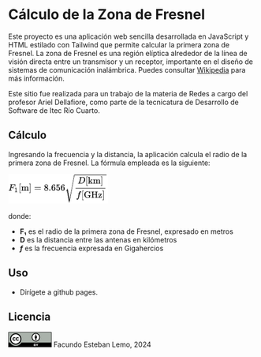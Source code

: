 # Cálculo de la Zona de Fresnel

Este proyecto es una aplicación web sencilla desarrollada en JavaScript y HTML estilado con Tailwind que permite calcular la primera zona de Fresnel. La zona de Fresnel es una región elíptica alrededor de la línea de visión directa entre un transmisor y un receptor, importante en el diseño de sistemas de comunicación inalámbrica. Puedes consultar [Wikipedia](https://es.wikipedia.org/wiki/Zona_de_Fresnel) para más información.

Este sitio fue realizada para un trabajo de la materia de Redes a cargo del profesor Ariel Dellafiore, como parte de la tecnicatura de Desarrollo de Software de Itec Río Cuarto. 

## Cálculo

Ingresando la frecuencia y la distancia, la aplicación calcula el radio de la primera zona de Fresnel.
La fórmula empleada es la siguiente: 

<img src="fresnel_formula.png" style="height: auto; width: 40%;" >  

donde:
- **F₁** es el radio de la primera zona de Fresnel, expresado en metros
- **D** es la distancia entre las antenas en kilómetros
- ***f*** es la frecuencia expresada en Gigahercios

## Uso

- Dirígete a github pages.

## Licencia
[<svg xmlns="http://www.w3.org/2000/svg" xmlns:xlink="http://www.w3.org/1999/xlink" width="88" height="31" viewBox="0 0 88 31" baseProfile="basic" version="1.1">
<g id="surface1">
    <path style=" stroke:none;fill-rule:nonzero;fill:rgb(66.666667%,69.803922%,67.058824%);fill-opacity:1;" d="M 2.300781 0.375 L 85.429688 0.523438 C 86.589844 0.523438 87.628906 0.351563 87.628906 2.855469 L 87.527344 30.410156 L 0.203125 30.410156 L 0.203125 2.753906 C 0.203125 1.519531 0.324219 0.375 2.300781 0.375 Z "/>
    <path style=" stroke:none;fill-rule:nonzero;fill:rgb(0%,0%,0%);fill-opacity:1;" d="M 86.351563 0 L 1.648438 0 C 0.738281 0 0 0.742188 0 1.65625 L 0 30.625 C 0 30.832031 0.167969 31 0.371094 31 L 87.628906 31 C 87.832031 31 88 30.832031 88 30.625 L 88 1.65625 C 88 0.742188 87.261719 0 86.351563 0 Z M 1.648438 0.75 L 86.351563 0.75 C 86.851563 0.75 87.253906 1.15625 87.253906 1.65625 C 87.253906 1.65625 87.253906 13.355469 87.253906 21.789063 L 26.515625 21.789063 C 24.296875 25.828125 20.023438 28.570313 15.117188 28.570313 C 10.207031 28.570313 5.933594 25.832031 3.714844 21.789063 L 0.746094 21.789063 C 0.746094 13.355469 0.746094 1.65625 0.746094 1.65625 C 0.746094 1.15625 1.148438 0.75 1.648438 0.75 Z "/>
    <path style=" stroke:none;fill-rule:nonzero;fill:rgb(100%,100%,100%);fill-opacity:1;" d="M 54.125 24.171875 C 54.359375 24.171875 54.570313 24.191406 54.761719 24.230469 C 54.953125 24.273438 55.113281 24.339844 55.25 24.433594 C 55.386719 24.527344 55.492188 24.652344 55.566406 24.808594 C 55.640625 24.960938 55.679688 25.152344 55.679688 25.382813 C 55.679688 25.628906 55.625 25.832031 55.511719 25.996094 C 55.402344 26.160156 55.238281 26.296875 55.019531 26.402344 C 55.320313 26.488281 55.542969 26.640625 55.691406 26.855469 C 55.839844 27.074219 55.914063 27.335938 55.914063 27.640625 C 55.914063 27.886719 55.867188 28.101563 55.769531 28.28125 C 55.675781 28.460938 55.546875 28.609375 55.386719 28.722656 C 55.222656 28.835938 55.039063 28.921875 54.832031 28.976563 C 54.625 29.03125 54.414063 29.058594 54.195313 29.058594 L 51.835938 29.058594 L 51.835938 24.171875 Z M 53.988281 26.148438 C 54.179688 26.148438 54.335938 26.101563 54.460938 26.011719 C 54.582031 25.917969 54.644531 25.773438 54.644531 25.566406 C 54.644531 25.453125 54.625 25.359375 54.582031 25.289063 C 54.542969 25.214844 54.488281 25.15625 54.417969 25.117188 C 54.351563 25.074219 54.273438 25.046875 54.183594 25.03125 C 54.097656 25.015625 54.003906 25.007813 53.910156 25.007813 L 52.90625 25.007813 L 52.90625 26.148438 Z M 54.050781 28.222656 C 54.15625 28.222656 54.257813 28.210938 54.351563 28.191406 C 54.449219 28.171875 54.53125 28.136719 54.605469 28.089844 C 54.675781 28.039063 54.734375 27.976563 54.777344 27.894531 C 54.820313 27.8125 54.84375 27.707031 54.84375 27.578125 C 54.84375 27.328125 54.773438 27.148438 54.632813 27.042969 C 54.492188 26.933594 54.304688 26.882813 54.074219 26.882813 L 52.90625 26.882813 L 52.90625 28.222656 Z "/>
    <path style=" stroke:none;fill-rule:nonzero;fill:rgb(100%,100%,100%);fill-opacity:1;" d="M 56.101563 24.171875 L 57.300781 24.171875 L 58.4375 26.101563 L 59.566406 24.171875 L 60.757813 24.171875 L 58.957031 27.183594 L 58.957031 29.058594 L 57.886719 29.058594 L 57.886719 27.15625 Z "/>
    <path style=" stroke:none;fill-rule:nonzero;fill:rgb(100%,100%,100%);fill-opacity:1;" d="M 25.121094 14.472656 C 25.125 20.027344 20.648438 24.535156 15.125 24.539063 C 9.605469 24.542969 5.125 20.039063 5.121094 14.484375 C 5.121094 14.480469 5.121094 14.476563 5.121094 14.472656 C 5.117188 8.914063 9.59375 4.40625 15.113281 4.402344 C 20.636719 4.398438 25.117188 8.902344 25.121094 14.460938 C 25.121094 14.460938 25.121094 14.46875 25.121094 14.472656 Z "/>
    <path style=" stroke:none;fill-rule:nonzero;fill:rgb(0%,0%,0%);fill-opacity:1;" d="M 23.25 6.273438 C 25.464844 8.507813 26.574219 11.238281 26.574219 14.472656 C 26.574219 17.703125 25.484375 20.40625 23.304688 22.582031 C 20.992188 24.871094 18.261719 26.015625 15.105469 26.015625 C 11.992188 26.015625 9.304688 24.878906 7.050781 22.609375 C 4.792969 20.339844 3.667969 17.625 3.667969 14.472656 C 3.667969 11.316406 4.792969 8.582031 7.050781 6.273438 C 9.246094 4.042969 11.933594 2.925781 15.105469 2.925781 C 18.316406 2.925781 21.03125 4.042969 23.25 6.273438 Z M 8.542969 7.777344 C 6.667969 9.679688 5.730469 11.914063 5.730469 14.472656 C 5.730469 17.035156 6.660156 19.246094 8.511719 21.113281 C 10.367188 22.980469 12.578125 23.914063 15.140625 23.914063 C 17.703125 23.914063 19.929688 22.972656 21.824219 21.085938 C 23.621094 19.332031 24.519531 17.128906 24.519531 14.472656 C 24.519531 11.835938 23.605469 9.601563 21.78125 7.761719 C 19.953125 5.921875 17.742188 5.003906 15.140625 5.003906 C 12.539063 5.003906 10.339844 5.929688 8.542969 7.777344 Z M 13.476563 13.347656 C 13.1875 12.71875 12.761719 12.40625 12.1875 12.40625 C 11.175781 12.40625 10.671875 13.089844 10.671875 14.460938 C 10.671875 15.828125 11.175781 16.511719 12.1875 16.511719 C 12.855469 16.511719 13.332031 16.179688 13.617188 15.511719 L 15.019531 16.261719 C 14.351563 17.457031 13.351563 18.054688 12.015625 18.054688 C 10.984375 18.054688 10.15625 17.738281 9.539063 17.101563 C 8.917969 16.464844 8.605469 15.589844 8.605469 14.472656 C 8.605469 13.371094 8.925781 12.5 9.566406 11.855469 C 10.207031 11.210938 11.003906 10.886719 11.957031 10.886719 C 13.371094 10.886719 14.378906 11.449219 14.992188 12.566406 Z M 20.066406 13.347656 C 19.78125 12.71875 19.359375 12.40625 18.808594 12.40625 C 17.777344 12.40625 17.257813 13.089844 17.257813 14.460938 C 17.257813 15.828125 17.777344 16.511719 18.808594 16.511719 C 19.476563 16.511719 19.945313 16.179688 20.210938 15.511719 L 21.644531 16.261719 C 20.976563 17.457031 19.976563 18.054688 18.640625 18.054688 C 17.613281 18.054688 16.789063 17.738281 16.171875 17.101563 C 15.550781 16.464844 15.242188 15.589844 15.242188 14.472656 C 15.242188 13.371094 15.554688 12.5 16.183594 11.855469 C 16.8125 11.210938 17.613281 10.886719 18.585938 10.886719 C 19.996094 10.886719 21.003906 11.449219 21.613281 12.566406 Z "/>
    <path style=" stroke:none;fill-rule:nonzero;fill:rgb(100%,100%,100%);fill-opacity:1;" d="M 63.804688 11.230469 C 63.804688 15.609375 60.277344 19.15625 55.929688 19.15625 C 51.578125 19.15625 48.054688 15.609375 48.054688 11.230469 C 48.054688 6.855469 51.578125 3.304688 55.929688 3.304688 C 60.277344 3.304688 63.804688 6.855469 63.804688 11.230469 Z "/>
    <path style=" stroke:none;fill-rule:nonzero;fill:rgb(0%,0%,0%);fill-opacity:1;" d="M 58.207031 8.9375 C 58.207031 8.632813 57.960938 8.386719 57.660156 8.386719 L 54.179688 8.386719 C 53.878906 8.386719 53.632813 8.632813 53.632813 8.9375 L 53.632813 12.4375 L 54.601563 12.4375 L 54.601563 16.585938 L 57.238281 16.585938 L 57.238281 12.4375 L 58.207031 12.4375 Z "/>
    <path style=" stroke:none;fill-rule:nonzero;fill:rgb(0%,0%,0%);fill-opacity:1;" d="M 57.109375 6.726563 C 57.109375 7.386719 56.578125 7.925781 55.921875 7.925781 C 55.261719 7.925781 54.730469 7.386719 54.730469 6.726563 C 54.730469 6.066406 55.261719 5.53125 55.921875 5.53125 C 56.578125 5.53125 57.109375 6.066406 57.109375 6.726563 Z "/>
    <path style=" stroke:none;fill-rule:evenodd;fill:rgb(0%,0%,0%);fill-opacity:1;" d="M 55.910156 2.5 C 53.554688 2.5 51.558594 3.328125 49.925781 4.980469 C 48.253906 6.691406 47.417969 8.71875 47.417969 11.058594 C 47.417969 13.394531 48.253906 15.40625 49.925781 17.089844 C 51.601563 18.773438 53.597656 19.613281 55.910156 19.613281 C 58.25 19.613281 60.28125 18.765625 61.996094 17.070313 C 63.613281 15.457031 64.425781 13.453125 64.425781 11.058594 C 64.425781 8.660156 63.601563 6.636719 61.957031 4.980469 C 60.308594 3.328125 58.292969 2.5 55.910156 2.5 Z M 55.929688 4.039063 C 57.859375 4.039063 59.5 4.722656 60.847656 6.09375 C 62.210938 7.449219 62.890625 9.101563 62.890625 11.058594 C 62.890625 13.023438 62.222656 14.660156 60.890625 15.957031 C 59.484375 17.355469 57.832031 18.054688 55.929688 18.054688 C 54.027344 18.054688 52.390625 17.363281 51.011719 15.976563 C 49.636719 14.59375 48.949219 12.953125 48.949219 11.058594 C 48.949219 9.160156 49.644531 7.503906 51.035156 6.09375 C 52.367188 4.722656 54 4.039063 55.929688 4.039063 Z "/>
</g>
</svg>](https://creativecommons.org/licenses/by/4.0/deed.es)
Facundo Esteban Lemo, 2024
